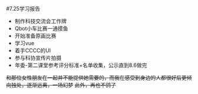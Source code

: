#7.25学习报告

* 制作科技交流会工作牌
* Qbot小车比赛一通摸鱼
* 开始准备原画比赛
* 学习vue
* 着手CCCC的UI
* 参与科协宣传片拍摄
* 年委-第二课堂参考评分标准+名单收集，公示直到8.6做完

~~和那位女性朋友在一起并不能提供她需要的，而我在感受到身边的人都很好后更倾向独处，逐渐远离，一场幻梦~~
~~此外，再也不鸽了~~

